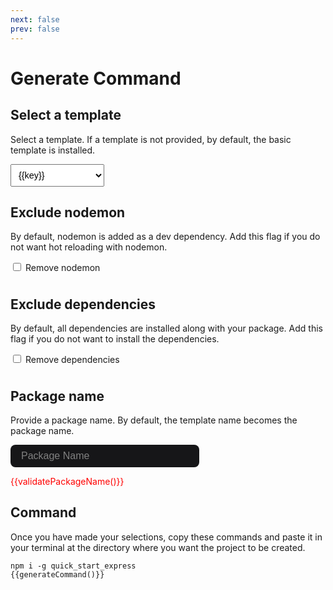 ```yaml
---
next: false
prev: false
---
```


<script>
import { templates } from '../bin/configs';

export default {
    data() {
        return {
            templates: templates,

            selectedTemplate: "",
            packageName: "",
            removeNodemon: false,
            removeDeps: false,
        }
    },
    methods: {
        generateCommand() {
            let command = "qse init"

            if (this.selectedTemplate) {
                command += ` -t ${this.templates[this.selectedTemplate].name}`
            }

            if (this.packageName && !this.validatePackageName()) {
                command += ` -n ${this.packageName}`
            }

            if (this.removeNodemon) {
                command += " --remove-nodemon"
            }

            if (this.removeDeps) {
                command += " --remove-deps"
            }

            return command
        },
        validatePackageName() {
            let err = ""

            if (this.packageName.length > 214) {
                err = "Package name must have less than or equal to 214 characters."
            } else if (/[^-._~0-9a-zA-Z]/.test(this.packageName)) {
                err = "Package name must not contain non URL friendly characters (%, #, space)."
            } else if (/[A-Z]/.test(this.packageName)) {
                err = "Package name must contain only lower case letters."
            }

            return err
        }
    }
}
</script>

# Generate Command

## Select a template

Select a template. If a template is not provided, by default, the basic template is installed.

<div>
    <select v-model="selectedTemplate">
        <option disabled value="">Select a template</option>
        <option v-for="(val, key) in templates" :value="val.name">
            {{key}}
        </option>
    </select>
</div>

## Exclude nodemon

By default, nodemon is added as a dev dependency. Add this flag if you do not want hot reloading with nodemon.

<div>
    <input type="checkbox" id="remove-nodemon" v-model="removeNodemon">
    <label for="remove-nodemon">Remove nodemon</label>
</div>

## Exclude dependencies

By default, all dependencies are installed along with your package. Add this flag if you do not want to install the dependencies.

<div>
    <input type="checkbox" id="remove-deps" v-model="removeDeps">
    <label for="remove-deps">Remove dependencies</label>
</div>

## Package name

Provide a package name. By default, the template name becomes the package name.

<div>
    <input type="text" id="package-name" v-model="packageName" placeholder="Package Name">
    <p class="error-message" v-if="validatePackageName()">{{validatePackageName()}}</p>
</div>

## Command

Once you have made your selections, copy these commands and paste it in your terminal at the directory where you want the project to be created.

```shell-vue
npm i -g quick_start_express
{{generateCommand()}}
```

<style>
input[type="text"] {
    background-color: #161618;
    width: 60%;
    min-width: 200px;
    padding: 0.5rem 1rem;
    border: 1px solid transparent;
    border-radius: 8px;
    font-size: 1rem;
    transition: border-color 0.2s ease;
}

input[type="text"]:hover {
    border-color: #a8b1ff;
}

input[type="text"]:focus {
    border-color: #a8b1ff;
}

input[type="text"]::placeholder {
    color: grey;
}

.error-message {
    color: red;
}

label {
    margin-bottom: 0.5rem;
    display: inline-block;
}

select {
    -webkit-appearance: listbox;
    padding: 0.5rem;
    font-size: 0.9rem;
}

option {
}
</style>
